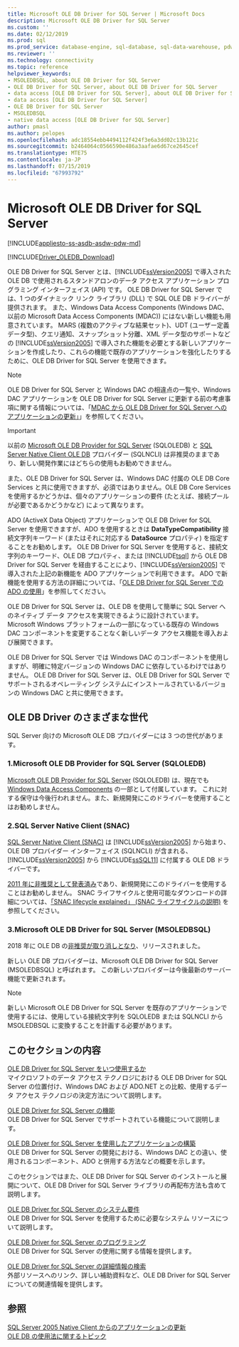 ```yaml
---
title: Microsoft OLE DB Driver for SQL Server | Microsoft Docs
description: Microsoft OLE DB Driver for SQL Server
ms.custom: ''
ms.date: 02/12/2019
ms.prod: sql
ms.prod_service: database-engine, sql-database, sql-data-warehouse, pdw
ms.reviewer: ''
ms.technology: connectivity
ms.topic: reference
helpviewer_keywords:
- MSOLEDBSQL, about OLE DB Driver for SQL Server
- OLE DB Driver for SQL Server, about OLE DB Driver for SQL Server
- data access [OLE DB Driver for SQL Server], about OLE DB Driver for SQL Server
- data access [OLE DB Driver for SQL Server]
- OLE DB Driver for SQL Server
- MSOLEDBSQL
- native data access [OLE DB Driver for SQL Server]
author: pmasl
ms.author: pelopes
ms.openlocfilehash: adc18554ebb4494112f424f3e6a3dd02c13b121c
ms.sourcegitcommit: b2464064c0566590e486a3aafae6d67ce2645cef
ms.translationtype: MTE75
ms.contentlocale: ja-JP
ms.lasthandoff: 07/15/2019
ms.locfileid: "67993792"
---
```

# <a name="microsoft-ole-db-driver-for-sql-server"></a>Microsoft OLE DB Driver for SQL Server
[!INCLUDE[appliesto-ss-asdb-asdw-pdw-md](../../includes/appliesto-ss-asdb-asdw-pdw-md.md)]

[!INCLUDE[Driver_OLEDB_Download](../../includes/driver_oledb_download.md)]

OLE DB Driver for SQL Server とは、[!INCLUDE[ssVersion2005](../../includes/ssversion2005-md.md)] で導入された OLE DB で使用されるスタンドアロンのデータ アクセス アプリケーション プログラミング インターフェイス (API) です。 OLE DB Driver for SQL Server では、1 つのダイナミック リンク ライブラリ (DLL) で SQL OLE DB ドライバーが提供されます。 また、Windows Data Access Components (Windows DAC、以前の Microsoft Data Access Components (MDAC)) にはない新しい機能も用意されています。 MARS (複数のアクティブな結果セット)、UDT (ユーザー定義データ型)、クエリ通知、スナップショット分離、XML データ型のサポートなどの [!INCLUDE[ssVersion2005](../../includes/ssversion2005-md.md)] で導入された機能を必要とする新しいアプリケーションを作成したり、これらの機能で既存のアプリケーションを強化したりするために、OLE DB Driver for SQL Server を使用できます。  
  
> [!NOTE]  
> OLE DB Driver for SQL Server と Windows DAC の相違点の一覧や、Windows DAC アプリケーションを OLE DB Driver for SQL Server に更新する前の考慮事項に関する情報については、「[MDAC から OLE DB Driver for SQL Server へのアプリケーションの更新」](../oledb/applications/updating-an-application-to-oledb-driver-for-sql-server-from-mdac.md)」を参照してください。  

> [!IMPORTANT]
> 以前の [Microsoft OLE DB Provider for SQL Server](../../ado/guide/appendixes/microsoft-ole-db-provider-for-sql-server.md) (SQLOLEDB) と [SQL Server Native Client OLE DB](../../relational-databases/native-client/sql-server-native-client.md) プロバイダー (SQLNCLI) は非推奨のままであり、新しい開発作業にはどちらの使用もお勧めできません。
  
 また、OLE DB Driver for SQL Server は、Windows DAC 付属の OLE DB Core Services と共に使用できますが、必須ではありません。OLE DB Core Services を使用するかどうかは、個々のアプリケーションの要件 (たとえば、接続プールが必要であるかどうかなど) によって異なります。  
  
 ADO (ActiveX Data Object) アプリケーションで OLE DB Driver for SQL Server を使用できますが、ADO を使用するときは **DataTypeCompatibility** 接続文字列キーワード (またはそれに対応する **DataSource** プロパティ) を指定することをお勧めします。 OLE DB Driver for SQL Server を使用すると、接続文字列のキーワード、OLE DB プロパティ、または [!INCLUDE[tsql](../../includes/tsql-md.md)] から OLE DB Driver for SQL Server を経由することにより、[!INCLUDE[ssVersion2005](../../includes/ssversion2005-md.md)] で導入された上記の新機能を ADO アプリケーションで利用できます。 ADO で新機能を使用する方法の詳細については、「[OLE DB Driver for SQL Server での ADO の使用](../oledb/applications/using-ado-with-oledb-driver-for-sql-server.md)」を参照してください。  
  
 OLE DB Driver for SQL Server は、OLE DB を使用して簡単に SQL Server へのネイティブ データ アクセスを実現できるように設計されています。 Microsoft Windows プラットフォームの一部になっている既存の Windows DAC コンポーネントを変更することなく新しいデータ アクセス機能を導入および展開できます。  
  
 OLE DB Driver for SQL Server では Windows DAC のコンポーネントを使用しますが、明確に特定バージョンの Windows DAC に依存しているわけではありません。 OLE DB Driver for SQL Server は、OLE DB Driver for SQL Server でサポートされるオペレーティング システムにインストールされているバージョンの Windows DAC と共に使用できます。  

 ## <a name="different-generations-of-ole-db-drivers"></a>OLE DB Driver のさまざまな世代

SQL Server 向けの Microsoft OLE DB プロバイダーには 3 つの世代があります。

### <a name="1-microsoft-ole-db-provider-for-sql-server-sqloledb"></a>1.Microsoft OLE DB Provider for SQL Server (SQLOLEDB)
[Microsoft OLE DB Provider for SQL Server](../../ado/guide/appendixes/microsoft-ole-db-provider-for-sql-server.md) (SQLOLEDB) は、現在でも [Windows Data Access Components](https://msdn.microsoft.com/library/ms692897.aspx) の一部として付属しています。 これに対する保守は今後行われません。また、新規開発にこのドライバーを使用することはお勧めしません。

### <a name="2-sql-server-native-client-snac"></a>2.SQL Server Native Client (SNAC)
[SQL Server Native Client (SNAC)](../../relational-databases/native-client/sql-server-native-client.md) は [!INCLUDE[ssVersion2005](../../includes/ssversion2005-md.md)] から始まり、OLE DB プロバイダー インターフェイス (SQLNCLI) が含まれる、[!INCLUDE[ssVersion2005](../../includes/ssversion2005-md.md)] から [!INCLUDE[ssSQL11](../../includes/sssql11-md.md)] に付属する OLE DB ドライバーです。

[2011 年に非推奨として発表済み](https://blogs.msdn.microsoft.com/sqlnativeclient/2011/08/29/microsoft-is-aligning-with-odbc-for-native-relational-data-access/)であり、新規開発にこのドライバーを使用することはお勧めしません。 SNAC ライフサイクルと使用可能なダウンロードの詳細については、[「SNAC lifecycle explained」 (SNAC ライフサイクルの説明)](https://blogs.msdn.microsoft.com/sqlreleaseservices/snac-lifecycle-explained/) を参照してください。

### <a name="3-microsoft-ole-db-driver-for-sql-server-msoledbsql"></a>3.Microsoft OLE DB Driver for SQL Server (MSOLEDBSQL)
2018 年に OLE DB の[非推奨が取り消しとなり](https://blogs.msdn.microsoft.com/sqlnativeclient/2017/10/06/announcing-the-new-release-of-ole-db-driver-for-sql-server/)、リリースされました。

新しい OLE DB プロバイダーは、Microsoft OLE DB Driver for SQL Server (MSOLEDBSQL) と呼ばれます。 この新しいプロバイダーは今後最新のサーバー機能で更新されます。

> [!NOTE]
> 新しい Microsoft OLE DB Driver for SQL Server を既存のアプリケーションで使用するには、使用している接続文字列を SQLOLEDB または SQLNCLI から MSOLEDBSQL に変換することを計画する必要があります。
  
## <a name="in-this-section"></a>このセクションの内容  
[OLE DB Driver for SQL Server をいつ使用するか](../oledb/when-to-use-oledb-driver-for-sql-server.md)  
 マイクロソフトのデータ アクセス テクノロジにおける OLE DB Driver for SQL Server の位置付け、Windows DAC および ADO.NET との比較、使用するデータ アクセス テクノロジの決定方法について説明します。  
  
 [OLE DB Driver for SQL Server の機能](../oledb/features/oledb-driver-for-sql-server-features.md )  
 OLE DB Driver for SQL Server でサポートされている機能について説明します。  
  
 [OLE DB Driver for SQL Server を使用したアプリケーションの構築](../oledb/applications/building-applications-with-oledb-driver-for-sql-server.md)  
 OLE DB Driver for SQL Server の開発における、Windows DAC との違い、使用されるコンポーネント、ADO と併用する方法などの概要を示します。  
  
 このセクションではまた、OLE DB Driver for SQL Server のインストールと展開について、OLE DB Driver for SQL Server ライブラリの再配布方法も含めて説明します。  
  
 [OLE DB Driver for SQL Server のシステム要件](../oledb/system-requirements-for-oledb-driver-for-sql-server.md)  
 OLE DB Driver for SQL Server を使用するために必要なシステム リソースについて説明します。  
  
 [OLE DB Driver for SQL Server のプログラミング](../oledb/ole-db/oledb-driver-for-sql-server-programming.md)  
 OLE DB Driver for SQL Server の使用に関する情報を提供します。  
  
 [OLE DB Driver for SQL Server の詳細情報の検索](../oledb/finding-more-oledb-driver-for-sql-server-information.md)  
 外部リソースへのリンク、詳しい補助資料など、OLE DB Driver for SQL Server についての関連情報を提供します。  
  
  
## <a name="see-also"></a>参照  
 [SQL Server 2005 Native Client からのアプリケーションの更新](../oledb/applications/updating-an-application-from-sql-server-2005-native-client.md)    
 [OLE DB の使用法に関するトピック](../oledb/ole-db-how-to/ole-db-how-to-topics.md)  
  
  
